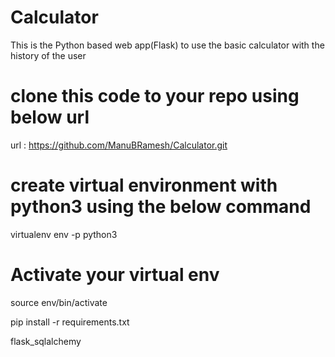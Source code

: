 # Calculator
This is the Python based web app(Flask) to use the basic calculator with the history of the user

# clone this code to your repo using below url
url : https://github.com/ManuBRamesh/Calculator.git

# create virtual environment with python3 using the below command

virtualenv env -p python3

# Activate your virtual env

source env/bin/activate

pip install -r requirements.txt

flask_sqlalchemy